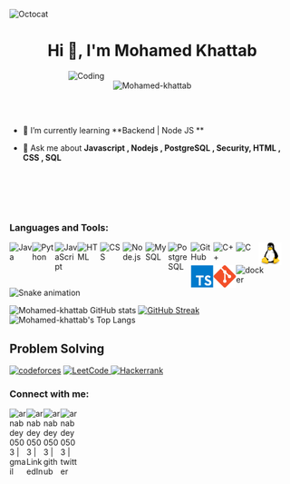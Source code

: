 ![Octocat](ezgif.com-reverse.gif)
<h1 align="center">Hi 👋, I'm Mohamed Khattab</h1>           
<img align="right" alt="Coding" width="400" src="https://cdn.dribbble.com/users/1292677/screenshots/6139167/media/fcf7fd0c619bb87706533079240915f3.gif"/>
<p align="center"> <img src="https://komarev.com/ghpvc/?username=Mohamed-khattab&label=Profile%20views&color=0e75b6&style=flat" alt="Mohamed-khattab" /> </p>  

<br />
<br />

- 🌱 I’m currently learning **Backend | Node JS **  

- 💬 Ask me about **Javascript , Nodejs  , PostgreSQL , Security, HTML , CSS , SQL**      

 
<br />
<br />
<br />
<br />

### Languages and Tools:

[<img align="left" alt="Java" width="40px" src="https://cdn.jsdelivr.net/gh/devicons/devicon/icons/java/java-original-wordmark.svg" />][github]
[<img align="left" alt="Python" width="40px" src="https://cdn.jsdelivr.net/gh/devicons/devicon/icons/python/python-original-wordmark.svg" />][github]
[<img align="left" alt="JavaScript" width="40px" src="https://cdn.jsdelivr.net/gh/devicons/devicon/icons/javascript/javascript-original.svg" />][github]
[<img align="left" alt="HTML" width="40px" src="https://cdn.jsdelivr.net/gh/devicons/devicon/icons/html5/html5-original-wordmark.svg" />][github]
[<img align="left" alt="CSS" width="40px" src="https://cdn.jsdelivr.net/gh/devicons/devicon/icons/css3/css3-original-wordmark.svg" />][github]
[<img align="left" alt="Node.js" width="40px" src="https://cdn.jsdelivr.net/gh/devicons/devicon/icons/nodejs/nodejs-original-wordmark.svg" />][github]
[<img align="left" alt="MySQL" width="40px" src="https://cdn.jsdelivr.net/gh/devicons/devicon/icons/mysql/mysql-original-wordmark.svg" />][github]
[<img align="left" alt="PostgreSQL" width="40px" src="https://cdn.jsdelivr.net/gh/devicons/devicon/icons/postgresql/postgresql-original-wordmark.svg" />][github]
[<img align="left" alt="GitHub" width="40px" src="https://cdn.jsdelivr.net/gh/devicons/devicon/icons/github/github-original-wordmark.svg" />][github]
<img align="left" alt="C++" width="40px" src="https://img.icons8.com/color/48/000000/c-plus-plus-logo.png">
<img align="left" alt="C" width="40px" src="https://img.icons8.com/color/48/000000/c-programming.png">
[<img align="left" alt="Linux" width="40px" src="https://raw.githubusercontent.com/devicons/devicon/master/icons/linux/linux-original.svg" />](https://www.linux.org/)
[<img align="left" alt="TypeScript" width="40px" src="https://raw.githubusercontent.com/devicons/devicon/master/icons/typescript/typescript-original.svg" />](https://www.typescriptlang.org/)
[<img align="left" alt="Git" width="40px" src="https://raw.githubusercontent.com/devicons/devicon/master/icons/git/git-original.svg" />](https://git-scm.com/)

 <img  align="left" alt="docker" width="50px"  src="https://cdn.jsdelivr.net/gh/devicons/devicon/icons/docker/docker-plain-wordmark.svg" />
<br/>
<br/>


![Snake animation](https://github.com/thepiyushmalhotra/thepiyushmalhotra/blob/output/github-contribution-grid-snake.svg)
   
 ![Mohamed-khattab GitHub stats](https://github-readme-stats.vercel.app/api?username=Mohamed-khattab&show_icons=true&theme=react)
 [![GitHub Streak](http://github-readme-streak-stats.herokuapp.com?user=Mohamed-khattab&theme=react&date_format=M%20j%5B%2C%20Y%5D)](https://git.io/streak-stats)
![Mohamed-khattab's Top Langs](https://github-readme-stats.vercel.app/api/top-langs/?username=Mohamed-khattab&theme=material-palenight&layout=compact)

## Problem Solving

[<a href="https://codeforces.com/profile/Mohamed.Khattab"><img src='https://cdn.jsdelivr.net/npm/simple-icons@3.0.1/icons/codeforces.svg' alt='codeforces' height='40'></a>](https://codeforces.com/profile/Mohamed.Khattab)
 <a href="https://leetcode.com/Mohamed-Khattab/">
  <img
    alt=" LeetCode "
    src="https://img.shields.io/badge/-LeetCode-FFA116?style=for-the-badge&logo=LeetCode&logoColor=black"
  />
 </a>
[<a href="https://www.hackerrank.com/mohamedKhattab?hr_r=1"><img src='https://img.shields.io/badge/-Hackerrank-2EC866?style=for-the-badge&logo=HackerRank&logoColor=white' alt='Hackerrank' height='40'></a>](https://www.hackerrank.com/mohamedKhattab?hr_r=1)


### Connect with me:

[<img align="left" alt="arnabdey0503 | gmail" width="30px" src="https://cdn.jsdelivr.net/npm/simple-icons@v3/icons/gmail.svg" />][gmail]
[<img align="left" alt="arnabdey0503 | LinkedIn" width="30px" src="https://cdn.jsdelivr.net/npm/simple-icons@v3/icons/linkedin.svg" />][linkedin]
[<img align="left" alt="arnabdey0503 | github" width="30px" src="https://cdn.jsdelivr.net/npm/simple-icons@v3/icons/github.svg" />][github]
[<img align="left" alt="arnabdey0503 | twitter" width="30px" src="https://cdn.jsdelivr.net/npm/simple-icons@v3/icons/twitter.svg" />][twitter]

       

[twitter]:https://twitter.com/khattab_0X
[gmail]: Mohamed.e.khattab.0@gmail.com
[linkedin]: https://www.linkedin.com/in/mohamed-khattab-0x/
[github]: https://github.com/Mohamed-khattab


